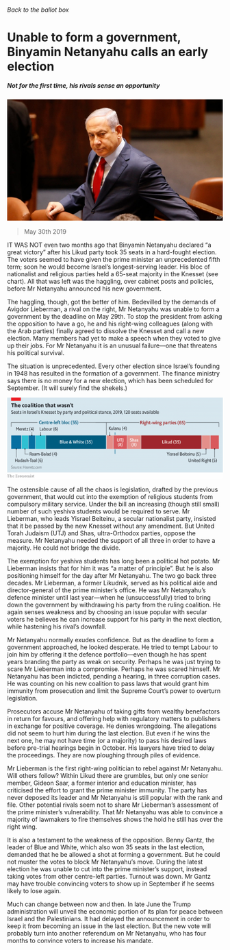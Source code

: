 ###### Back to the ballot box

# Unable to form a government, Binyamin Netanyahu calls an early election 

##### Not for the first time, his rivals sense an opportunity 

![image](images/20190601_MAP005_0.jpg) 

> May 30th 2019 

IT WAS NOT even two months ago that Binyamin Netanyahu declared “a great victory” after his Likud party took 35 seats in a hard-fought election. The voters seemed to have given the prime minister an unprecedented fifth term; soon he would become Israel’s longest-serving leader. His bloc of nationalist and religious parties held a 65-seat majority in the Knesset (see chart). All that was left was the haggling, over cabinet posts and policies, before Mr Netanyahu announced his new government. 

The haggling, though, got the better of him. Bedevilled by the demands of Avigdor Lieberman, a rival on the right, Mr Netanyahu was unable to form a government by the deadline on May 29th. To stop the president from asking the opposition to have a go, he and his right-wing colleagues (along with the Arab parties) finally agreed to dissolve the Knesset and call a new election. Many members had yet to make a speech when they voted to give up their jobs. For Mr Netanyahu it is an unusual failure—one that threatens his political survival. 

The situation is unprecedented. Every other election since Israel’s founding in 1948 has resulted in the formation of a government. The finance ministry says there is no money for a new election, which has been scheduled for September. (It will surely find the shekels.) 

![image](images/20190601_MAC975.png) 

The ostensible cause of all the chaos is legislation, drafted by the previous government, that would cut into the exemption of religious students from compulsory military service. Under the bill an increasing (though still small) number of such yeshiva students would be required to serve. Mr Lieberman, who leads Yisrael Beiteinu, a secular nationalist party, insisted that it be passed by the new Knesset without any amendment. But United Torah Judaism (UTJ) and Shas, ultra-Orthodox parties, oppose the measure. Mr Netanyahu needed the support of all three in order to have a majority. He could not bridge the divide. 

The exemption for yeshiva students has long been a political hot potato. Mr Lieberman insists that for him it was “a matter of principle”. But he is also positioning himself for the day after Mr Netanyahu. The two go back three decades. Mr Lieberman, a former Likudnik, served as his political aide and director-general of the prime minister’s office. He was Mr Netanyahu’s defence minister until last year—when he (unsuccessfully) tried to bring down the government by withdrawing his party from the ruling coalition. He again senses weakness and by choosing an issue popular with secular voters he believes he can increase support for his party in the next election, while hastening his rival’s downfall. 

 

Mr Netanyahu normally exudes confidence. But as the deadline to form a government approached, he looked desperate. He tried to tempt Labour to join him by offering it the defence portfolio—even though he has spent years branding the party as weak on security. Perhaps he was just trying to scare Mr Lieberman into a compromise. Perhaps he was scared himself. Mr Netanyahu has been indicted, pending a hearing, in three corruption cases. He was counting on his new coalition to pass laws that would grant him immunity from prosecution and limit the Supreme Court’s power to overturn legislation. 

Prosecutors accuse Mr Netanyahu of taking gifts from wealthy benefactors in return for favours, and offering help with regulatory matters to publishers in exchange for positive coverage. He denies wrongdoing. The allegations did not seem to hurt him during the last election. But even if he wins the next one, he may not have time (or a majority) to pass his desired laws before pre-trial hearings begin in October. His lawyers have tried to delay the proceedings. They are now ploughing through piles of evidence. 

Mr Lieberman is the first right-wing politician to rebel against Mr Netanyahu. Will others follow? Within Likud there are grumbles, but only one senior member, Gideon Saar, a former interior and education minister, has criticised the effort to grant the prime minister immunity. The party has never deposed its leader and Mr Netanyahu is still popular with the rank and file. Other potential rivals seem not to share Mr Lieberman’s assessment of the prime minister’s vulnerability. That Mr Netanyahu was able to convince a majority of lawmakers to fire themselves shows the hold he still has over the right wing. 

It is also a testament to the weakness of the opposition. Benny Gantz, the leader of Blue and White, which also won 35 seats in the last election, demanded that he be allowed a shot at forming a government. But he could not muster the votes to block Mr Netanyahu’s move. During the latest election he was unable to cut into the prime minister’s support, instead taking votes from other centre-left parties. Turnout was down. Mr Gantz may have trouble convincing voters to show up in September if he seems likely to lose again. 

Much can change between now and then. In late June the Trump administration will unveil the economic portion of its plan for peace between Israel and the Palestinians. It had delayed the announcement in order to keep it from becoming an issue in the last election. But the new vote will probably turn into another referendum on Mr Netanyahu, who has four months to convince voters to increase his mandate. 


